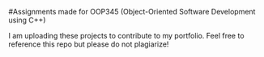 #Assignments made for OOP345 (Object-Oriented Software Development using C++)

I am uploading these projects to contribute to my portfolio. Feel free to reference this repo but please do not plagiarize!
